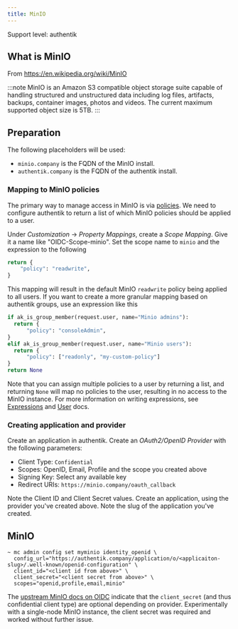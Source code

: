 ```yaml
---
title: MinIO
---
```


<span class="badge badge--primary">Support level: authentik</span>

## What is MinIO

From https://en.wikipedia.org/wiki/MinIO

:::note
MinIO is an Amazon S3 compatible object storage suite capable of handling structured and unstructured data including log files, artifacts, backups, container images, photos and videos. The current maximum supported object size is 5TB.
:::

## Preparation

The following placeholders will be used:

-   `minio.company` is the FQDN of the MinIO install.
-   `authentik.company` is the FQDN of the authentik install.

### Mapping to MinIO policies

The primary way to manage access in MinIO is via [policies](https://min.io/docs/minio/linux/administration/identity-access-management/policy-based-access-control.html#minio-policy). We need to configure authentik to return a list of which MinIO policies should be applied to a user.

Under _Customization_ -> _Property Mappings_, create a _Scope Mapping_. Give it a name like "OIDC-Scope-minio". Set the scope name to `minio` and the expression to the following

```python
return {
    "policy": "readwrite",
}
```

This mapping will result in the default MinIO `readwrite` policy being applied to all users. If you want to create a more granular mapping based on authentik groups, use an expression like this

```python
if ak_is_group_member(request.user, name="Minio admins"):
  return {
      "policy": "consoleAdmin",
}
elif ak_is_group_member(request.user, name="Minio users"):
  return {
      "policy": ["readonly", "my-custom-policy"]
}
return None
```

Note that you can assign multiple policies to a user by returning a list, and returning `None` will map no policies to the user, resulting in no access to the MinIO instance. For more information on writing expressions, see [Expressions](../../../docs/property-mappings/expression) and [User](../../../docs/user-group/user#object-attributes) docs.

### Creating application and provider

Create an application in authentik. Create an _OAuth2/OpenID Provider_ with the following parameters:

-   Client Type: `Confidential`
-   Scopes: OpenID, Email, Profile and the scope you created above
-   Signing Key: Select any available key
-   Redirect URIs: `https://minio.company/oauth_callback`

Note the Client ID and Client Secret values. Create an application, using the provider you've created above. Note the slug of the application you've created.

## MinIO

```
~ mc admin config set myminio identity_openid \
  config_url="https://authentik.company/application/o/<applicaiton-slug>/.well-known/openid-configuration" \
  client_id="<client id from above>" \
  client_secret="<client secret from above>" \
  scopes="openid,profile,email,minio"
```

The [upstream MinIO docs on OIDC](https://min.io/docs/minio/linux/reference/minio-mc-admin/mc-admin-config.html#openid-identity-management) indicate that the `client_secret` (and thus confidential client type) are optional depending on provider. Experimentally with a single-node MinIO instance, the client secret was required and worked without further issue.
